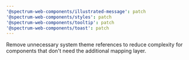 ```yaml
---
'@spectrum-web-components/illustrated-message': patch
'@spectrum-web-components/styles': patch
'@spectrum-web-components/tooltip': patch
'@spectrum-web-components/toast': patch
---
```


Remove unnecessary system theme references to reduce complexity for components that don't need the additional mapping layer.
